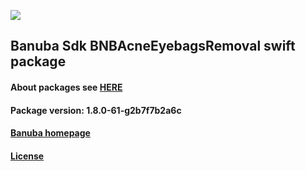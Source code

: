 [![](https://www.banuba.com/hubfs/Banuba_November2018/Images/Banuba%20SDK.png)](https://docs.banuba.com/face-ar-sdk-v1/ios/ios_overview)

## Banuba Sdk BNBAcneEyebagsRemoval swift package

#### About packages see [HERE](https://docs.banuba.com/face-ar-sdk-v1/ios/ios_packages)

#### Package version: **1.8.0-61-g2b7f7b2a6c**

#### **[Banuba homepage](https://banuba.com)**

#### **[License](https://www.banuba.com/terms)**
